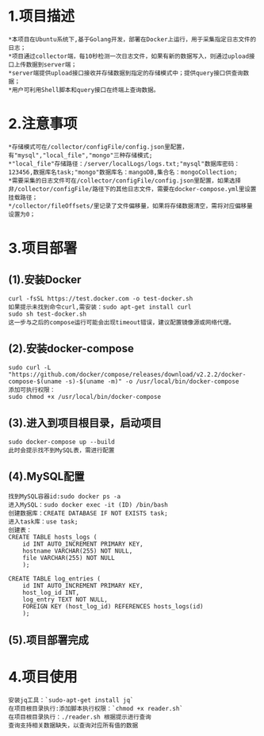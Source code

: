 # 1.项目描述
    *本项目在Ubuntu系统下,基于Golang开发，部署在Docker上运行，用于采集指定日志文件的日志；
    *项目通过collector端，每10秒检测一次日志文件，如果有新的数据写入，则通过upload接口上传数据到server端；
    *server端提供upload接口接收并存储数据到指定的存储模式中；提供query接口供查询数据；
    *用户可利用Shell脚本和query接口在终端上查询数据。
# 2.注意事项
    *存储模式可在/collector/configFile/config.json里配置，有"mysql","local_file","mongo"三种存储模式;
    *"local_file"存储路径：/server/localLogs/logs.txt;"mysql"数据库密码：123456,数据库名task;"mongo"数据库名：mangoDB,集合名：mongoCollection;
    *需要采集的日志文件可在/collector/configFile/config.json里配置，如果选择非/collector/configFile/路径下的其他日志文件，需要在docker-compose.yml里设置挂载路径；
    */collector/fileOffsets/里记录了文件偏移量，如果将存储数据清空，需将对应偏移量设置为0；
# 3.项目部署
## (1).安装Docker
    curl -fsSL https://test.docker.com -o test-docker.sh
    如果提示未找到命令curl,需安装：sudo apt-get install curl
    sudo sh test-docker.sh
    这一步与之后的compose运行可能会出现timeout错误，建议配置镜像源或网络代理。
## (2).安装docker-compose
    sudo curl -L "https://github.com/docker/compose/releases/download/v2.2.2/docker-compose-$(uname -s)-$(uname -m)" -o /usr/local/bin/docker-compose
    添加可执行权限：
    sudo chmod +x /usr/local/bin/docker-compose
## (3).进入到项目根目录，启动项目
    sudo docker-compose up --build
    此时会提示找不到MySQL表，需进行配置
## (4).MySQL配置
    找到MySQL容器id:sudo docker ps -a
    进入MySQL：sudo docker exec -it (ID) /bin/bash
    创建数据库：CREATE DATABASE IF NOT EXISTS task;
    进入task库：use task;
    创建表：
    CREATE TABLE hosts_logs (
        id INT AUTO_INCREMENT PRIMARY KEY,
        hostname VARCHAR(255) NOT NULL,
        file VARCHAR(255) NOT NULL
        );

    CREATE TABLE log_entries (
        id INT AUTO_INCREMENT PRIMARY KEY,
        host_log_id INT,
        log_entry TEXT NOT NULL,
        FOREIGN KEY (host_log_id) REFERENCES hosts_logs(id)
        );
## (5).项目部署完成

# 4.项目使用
    安装jq工具：`sudo-apt-get install jq`
    在项目根目录执行:添加脚本执行权限：`chmod +x reader.sh`
    在项目根目录执行：./reader.sh 根据提示进行查询
    查询支持相关数据缺失，以查询对应所有值的数据
